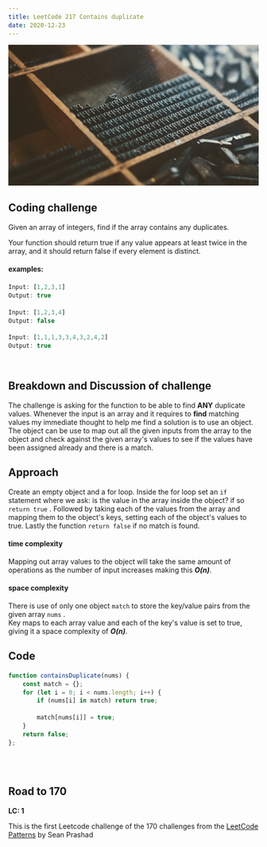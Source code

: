 ```yaml
---
title: LeetCode 217 Contains duplicate
date: 2020-12-23
---
```


![duplicates copies of p](natalia-y-NScCnMEYHQ0-unsplash.jpg)

## Coding challenge

Given an array of integers, find if the array contains any duplicates.

Your function should return true if any value appears at least twice in the array, and it should return false if every element is distinct.

#### examples:


```javascript
Input: [1,2,3,1]
Output: true

Input: [1,2,3,4]
Output: false

Input: [1,1,1,3,3,4,3,2,4,2]
Output: true
```
<br>

## Breakdown and Discussion of challenge

The challenge is asking for the function to be able to find **ANY** duplicate values. Whenever the input is an array and it requires to **find** matching values my immediate thought to help me find a solution is to use an object. The object can be use to map out all the given inputs from the array to the object and check against the given array's values to see if the values have been assigned already and there is a match.


## Approach

Create an empty object and a for loop. Inside the for loop set an `if`  statement where we ask: is the value in the array inside the object? if so `return true` . Followed by taking each of the values from  the array and mapping them to the object's keys, setting each of the object's values to true. Lastly the function `return false` if no match is found. 

#### time complexity

Mapping out array values to the object will take the same amount of operations as the number of input increases making this _**O(n)**_.

#### space complexity

There is use of only one object ``` match ``` to store the key/value pairs from the given array ``` nums ``` .<br> Key maps to each array value and each of the key's value is set to true, giving it a space complexity of _***O(n)***_.

## Code

```javascript
function containsDuplicate(nums) {
    const match = {};
    for (let i = 0; i < nums.length; i++) {
        if (nums[i] in match) return true;
        
        match[nums[i]] = true;
    }
    return false;
};
```

<br>
<br>

## Road to 170

**LC: 1**

This is the first Leetcode challenge of the 170 challenges from the [LeetCode Patterns](https://seanprashad.com/leetcode-patterns/) by Sean Prashad